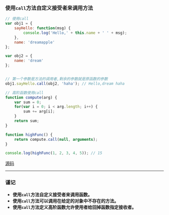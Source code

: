 ### 使用`call`方法自定义接受者来调用方法

```javascript
// 使用call
var obj1 = {
    sayHello: function(msg) {
        console.log('Hello,' + this.name + ' ' + msg);
    },
    name: 'dreamapple'
};

var obj2 = {
    name: 'dream'
};


// 第一个参数是方法的调用者,剩余的参数就是原函数的参数
obj1.sayHello.call(obj2, 'haha'); // Hello,dream haha

// 高阶函数使用call
function compute(arg) {
    var sum = 0;
    for(var i = 0; i < arg.length; i++) {
        sum += arg[i];
    }
    return sum;
}

function highFunc() {
    return compute.call(null, arguments);
}

console.log(highFunc(1, 2, 3, 4, 5)); // 15
```
[源码](item20/demo.js)

------

### 谨记
+ **使用`call`方法自定义接受者来调用函数。**
+ **使用`call`方法可以调用在给定的对象中不存在的方法。**
+ **使用`call`方法定义高阶函数允许使用者给回掉函数指定接收者。**